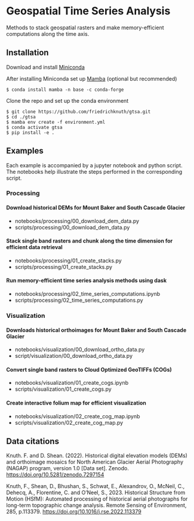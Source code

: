# Geospatial Time Series Analysis
Methods to stack geospatial rasters and make memory-efficient computations along the time axis. 

## Installation

Download and install [Miniconda](https://docs.conda.io/en/latest/miniconda.html)  

After installing Miniconda set up [Mamba](https://mamba.readthedocs.io/en/latest/installation.html) (optional but recommended)
```
$ conda install mamba -n base -c conda-forge
```
Clone the repo and set up the conda environment  

```
$ git clone https://github.com/friedrichknuth/gtsa.git
$ cd ./gtsa
$ mamba env create -f environment.yml
$ conda activate gtsa
$ pip install -e .
```
## Examples

Each example is accompanied by a jupyter notebook and python script.  
The notebooks help illustrate the steps performed in the corresponding script.  

### Processing

####  Download historical DEMs for Mount Baker and South Cascade Glacier
- notebooks/processing/00_download_dem_data.py
- scripts/processing/00_download_dem_data.py

#### Stack single band rasters and chunk along the time dimension for efficient data retrieval
- notebooks/processing/01_create_stacks.py
- scripts/processing/01_create_stacks.py

#### Run memory-efficient time series analysis methods using dask
- notebooks/processing/02_time_series_computations.ipynb
- scripts/processing/02_time_series_computations.py

### Visualization

####  Downloads historical orthoimages for Mount Baker and South Cascade Glacier
- notebooks/visualization/00_download_ortho_data.py
- script/visualization/00_download_ortho_data.py

#### Convert single band rasters to Cloud Optimized GeoTIFFs (COGs)
- notebooks/visualization/01_create_cogs.ipynb
- scripts/visualization/01_create_cogs.py

#### Create interactive folium map for efficient visualization
- notebooks/visualization/02_create_cog_map.ipynb
- scripts/visualization/02_create_cog_map.py

## Data citations

Knuth. F. and D. Shean. (2022). Historical digital elevation models (DEMs) and orthoimage mosaics for North American Glacier Aerial Photography (NAGAP) program, version 1.0 [Data set]. Zenodo. https://doi.org/10.5281/zenodo.7297154 

Knuth, F., Shean, D., Bhushan, S., Schwat, E., Alexandrov, O., McNeil, C., Dehecq, A., Florentine, C. and O’Neel, S., 2023. Historical Structure from Motion (HSfM): Automated processing of historical aerial photographs for long-term topographic change analysis. Remote Sensing of Environment, 285, p.113379. https://doi.org/10.1016/j.rse.2022.113379 


